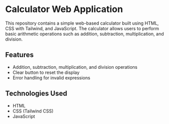# Calculator Web Application

This repository contains a simple web-based calculator built using HTML, CSS with Tailwind, and JavaScript. The calculator allows users to perform basic arithmetic operations such as addition, subtraction, multiplication, and division.

## Features

- Addition, subtraction, multiplication, and division operations
- Clear button to reset the display
- Error handling for invalid expressions

## Technologies Used

- HTML
- CSS (Tailwind CSS)
- JavaScript
